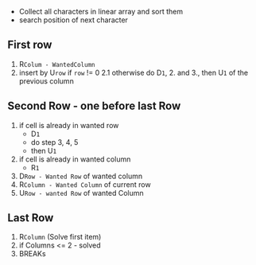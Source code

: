 - Collect all characters in linear array and sort them
- search position of next character

## First row
1. R`Colum - WantedColumn`
2. insert by U`row` if `row` != 0
2.1 otherwise do D`1`, 2. and 3., then U`1` of the previous column

## Second Row - one before last Row
1. if cell is already in wanted row
    - D`1`
    - do step 3, 4, 5
    - then U`1`
2. if cell is already in wanted column
    - R`1`
3. D`Row - Wanted Row` of wanted column
4. R`Column - Wanted Column` of current row
5. U`Row - wanted Row` of wanted Column

## Last Row
1. R`Column` (Solve first item)
2. if Columns <= 2 - solved
3. BREAKs 
